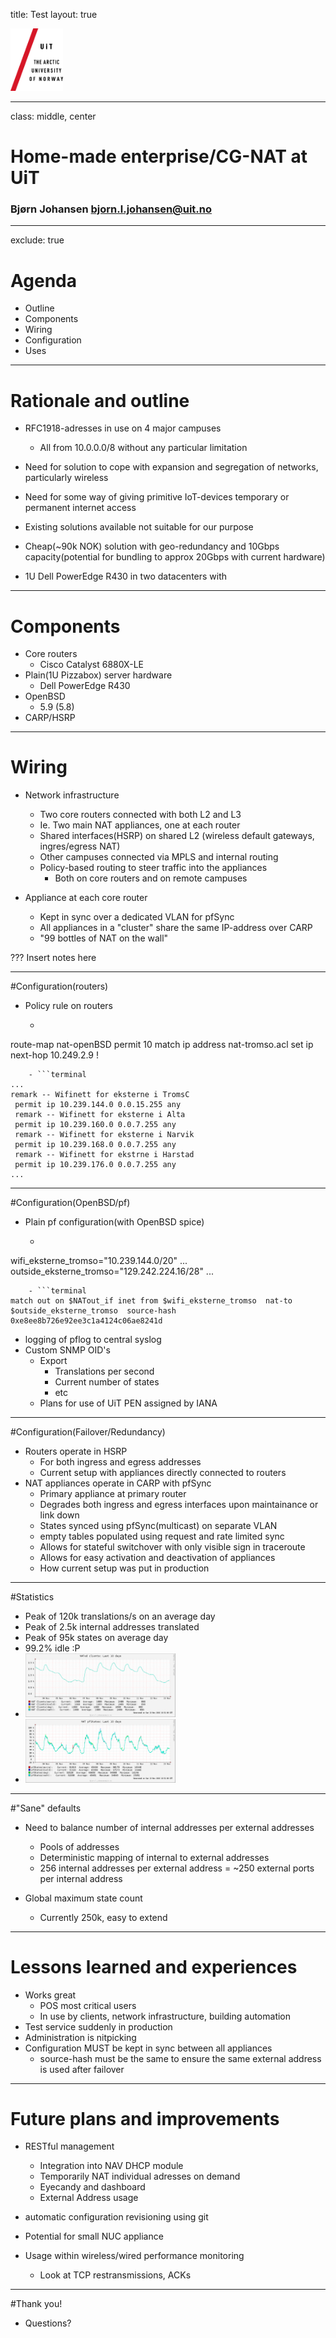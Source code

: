 title: Test
layout: true
<div class="my-header"><img src="UiT_Navn_linje_en_rod.png" style="height: 100px; align: left;"/></div>

---


class: middle, center
# Home-made enterprise/CG-NAT at UiT

### Bjørn Johansen <bjorn.l.johansen@uit.no>
---

exclude: true
# Agenda
- Outline
- Components
- Wiring
- Configuration
- Uses

---

# Rationale and outline
- RFC1918-adresses in use on 4 major campuses
    - All from 10.0.0.0/8 without any particular limitation
- Need for solution to cope with expansion and segregation of networks, particularly wireless
- Need for some way of giving primitive IoT-devices temporary or permanent internet access

- Existing solutions available not suitable for our purpose
- Cheap(~90k NOK) solution with geo-redundancy and 10Gbps capacity(potential for bundling to approx 20Gbps with current hardware)
- 1U Dell PowerEdge R430 in two datacenters with 

---

# Components
- Core routers
    - Cisco Catalyst 6880X-LE
- Plain(1U Pizzabox) server hardware
    - Dell PowerEdge R430
- OpenBSD
    - 5.9 (5.8)
- CARP/HSRP

---

# Wiring
- Network infrastructure
    - Two core routers connected with both L2 and L3
	- Ie. Two main NAT appliances, one at each router
	- Shared interfaces(HSRP) on shared L2 (wireless default gateways, ingres/egress NAT)
	- Other campuses connected via MPLS and internal routing
	- Policy-based routing to steer traffic into the appliances
	    - Both on core routers and on remote campuses

- Appliance at each core router
    - Kept in sync over a dedicated VLAN for pfSync
    - All appliances in a "cluster" share the same IP-address over CARP
    - "99 bottles of NAT on the wall"

???
Insert notes here

---

#Configuration(routers)
- Policy rule on routers
    - ```terminal
route-map nat-openBSD permit 10
 match ip address nat-tromso.acl
 set ip next-hop 10.249.2.9
!
```
    - ```terminal
...
remark -- Wifinett for eksterne i TromsC
 permit ip 10.239.144.0 0.0.15.255 any
 remark -- Wifinett for eksterne i Alta
 permit ip 10.239.160.0 0.0.7.255 any
 remark -- Wifinett for eksterne i Narvik
 permit ip 10.239.168.0 0.0.7.255 any
 remark -- Wifinett for ekstrne i Harstad
 permit ip 10.239.176.0 0.0.7.255 any
...
```

---

#Configuration(OpenBSD/pf)
- Plain pf configuration(with OpenBSD spice)
    - ```terminal
wifi_eksterne_tromso="10.239.144.0/20"
...
outside_eksterne_tromso="129.242.224.16/28"
...
```
    - ```terminal
match out on $NATout_if inet from $wifi_eksterne_tromso  nat-to $outside_eksterne_tromso  source-hash 0xe8ee8b726e92ee3c1a4124c06ae8241d
```
- logging of pflog to central syslog
- Custom SNMP OID's
	- Export
		- Translations per second
		- Current number of states
		- etc
	- Plans for use of UiT PEN assigned by IANA

---

#Configuration(Failover/Redundancy)
- Routers operate in HSRP
    - For both ingress and egress addresses
    - Current setup with appliances directly connected to routers
- NAT appliances operate in CARP with pfSync
    - Primary appliance at primary router
    - Degrades both ingress and egress interfaces upon maintainance or link down
    - States synced using pfSync(multicast) on separate VLAN
	- empty tables populated using request and rate limited sync
	- Allows for stateful switchover with only visible sign in traceroute
    - Allows for easy activation and deactivation of appliances
	- How current setup was put in production

---

#Statistics
- Peak of 120k translations/s on an average day
- Peak of 2.5k internal addresses translated
- Peak of 95k states on average day
- 99.2% idle :P
- <img src="NAT_clients_10d.png" width="50%">
- <img src="NAT_pfstates_10d.png" width="50%"> 

---

#"Sane" defaults
- Need to balance number of internal addresses per external addresses
    - Pools of addresses
    - Deterministic mapping of internal to external addresses
    - 256 internal addresses per external address = ~250 external ports per internal address

- Global maximum state count
    - Currently 250k, easy to extend

---

# Lessons learned and experiences
- Works great
    - POS most critical users
    - In use by clients, network infrastructure, building automation
- Test service suddenly in production
- Administration is nitpicking
- Configuration MUST be kept in sync between all appliances
    - source-hash must be the same to ensure the same external address is used after failover
---

# Future plans and improvements
- RESTful management
    - Integration into NAV DHCP module
	- Temporarily NAT individual adresses on demand
    - Eyecandy and dashboard
    - External Address usage
- automatic configuration revisioning using git

- Potential for small NUC appliance
- Usage within wireless/wired performance monitoring
    - Look at TCP restransmissions, ACKs

---

#Thank you!
- Questions?
